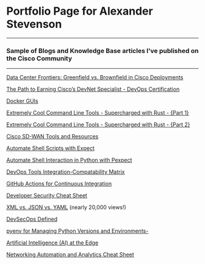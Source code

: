 # Portfolio Page for Alexander Stevenson


<hr>

### Sample of Blogs and Knowledge Base articles I've published on the Cisco Community

<hr>

<a href="https://community.cisco.com/t5/data-center-blogs/data-center-frontiers-greenfield-vs-brownfield-in-cisco/ba-p/5104378" target="_blank">Data Center Frontiers: Greenfield vs. Brownfield in Cisco Deployments</a>

<a href="https://community.cisco.com/t5/devops-knowledge-articles/the-path-to-earning-cisco-s-devnet-specialist-devops/ta-p/5075519" target="_blank">The Path to Earning Cisco’s DevNet Specialist - DevOps Certification</a>

<a href="https://community.cisco.com/t5/devops-knowledge-articles/docker-guis/ta-p/4952865" target="_blank">Docker GUIs</a>

<a href="https://community.cisco.com/t5/devnet-general-knowledge-base/extremely-cool-command-line-tools-supercharged-with-rust-part-1/ta-p/4779695" target="_blank">Extremely Cool Command Line Tools - Supercharged with Rust - {Part 1}</a>

<a href="https://community.cisco.com/t5/devnet-general-knowledge-base/extremely-cool-command-line-tools-supercharged-with-rust-part-2/ta-p/4886311" target="_blank">Extremely Cool Command Line Tools - Supercharged with Rust - {Part 2}</a>

<a href="https://community.cisco.com/t5/devnet-general-knowledge-base/cisco-sd-wan-tools-and-resources/ta-p/4862067" target="_blank">Cisco SD-WAN Tools and Resources</a>

<a href="https://community.cisco.com/t5/devnet-general-knowledge-base/network-automation-basics-automate-shell-scripts-with-expect/ta-p/4646253" target="_blank">Automate Shell Scripts with Expect</a>

<a href="https://community.cisco.com/t5/devnet-general-knowledge-base/automate-shell-interaction-in-python-with-pexpect/ta-p/4820670" target="_blank">Automate Shell Interaction in Python with Pexpect</a>

<a href="https://community.cisco.com/t5/devops-knowledge-articles/devops-tools-integration-compatability-matrix/ta-p/4802975" target="_blank">DevOps Tools Integration-Compatability Matrix</a>

<a href="https://community.cisco.com/t5/devops-knowledge-articles/github-actions-for-continuous-integration/ta-p/4762097" target="_blank">GitHub Actions for Continuous Integration</a>

<a href="https://community.cisco.com/t5/security-knowledge-base/developer-security-cheat-sheet/ta-p/4753148" target="_blank">Developer Security Cheat Sheet</a>

<a href="https://community.cisco.com/t5/devnet-general-knowledge-base/xml-vs-json-vs-yaml/ta-p/4729758" target="_blank">XML vs. JSON vs. YAML</a> (nearly 20,000 views!)

<a href="https://community.cisco.com/t5/devnet-general-knowledge-base/devsecops-defined/ta-p/4712801" target="_blank">DevSecOps Defined</a>

<a href="https://community.cisco.com/t5/devnet-general-knowledge-base/pyenv-for-managing-python-versions-and-environments/ta-p/4696819" target="_blank">pyenv for Managing Python Versions and Environments-</a>

<a href="https://community.cisco.com/t5/edge-data-management/artificial-intelligence-ai-at-the-edge/td-p/4674085" target="_blank">Artificial Intelligence (AI) at the Edge</a>

<a href="https://community.cisco.com/t5/networking-knowledge-base/networking-automation-and-analytics-cheat-sheet/ta-p/4393538" target="_blank">Networking Automation and Analytics Cheat Sheet</a>
